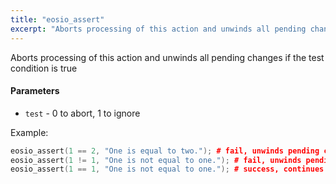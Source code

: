 ```yaml
---
title: "eosio_assert"
excerpt: "Aborts processing of this action and unwinds all pending changes."
---
```

Aborts processing of this action and unwinds all pending changes if the test condition is true 

#### Parameters
* `test` - 0 to abort, 1 to ignore

Example:

```cpp
eosio_assert(1 == 2, "One is equal to two."); # fail, unwinds pending changes
eosio_assert(1 != 1, "One is not equal to one."); # fail, unwinds pending changes
eosio_assert(1 == 1, "One is not equal to one."); # success, continues
```